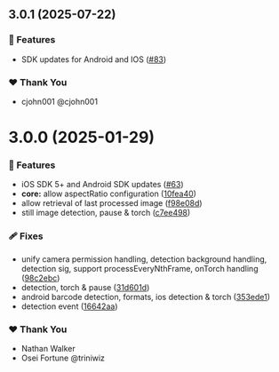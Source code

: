 ## 3.0.1 (2025-07-22)

### 🚀 Features

- SDK updates for Android and IOS ([#83](https://github.com/NativeScript/mlkit/pull/83))

### ❤️ Thank You

- cjohn001 @cjohn001

# 3.0.0 (2025-01-29)

### 🚀 Features

- iOS SDK 5+ and Android SDK updates ([#63](https://github.com/NativeScript/mlkit/pull/63))
- **core:** allow aspectRatio configuration ([10fea40](https://github.com/NativeScript/mlkit/commit/10fea40))
- allow retrieval of last processed image ([f98e08d](https://github.com/NativeScript/mlkit/commit/f98e08d))
- still image detection, pause & torch ([c7ee498](https://github.com/NativeScript/mlkit/commit/c7ee498))

### 🩹 Fixes

- unify camera permission handling, detection background handling, detection sig, support processEveryNthFrame, onTorch handling ([98c2ebc](https://github.com/NativeScript/mlkit/commit/98c2ebc))
- detection, torch & pause ([31d601d](https://github.com/NativeScript/mlkit/commit/31d601d))
- android barcode detection, formats, ios detection & torch ([353ede1](https://github.com/NativeScript/mlkit/commit/353ede1))
- detection event ([16642aa](https://github.com/NativeScript/mlkit/commit/16642aa))

### ❤️ Thank You

- Nathan Walker
- Osei Fortune @triniwiz
